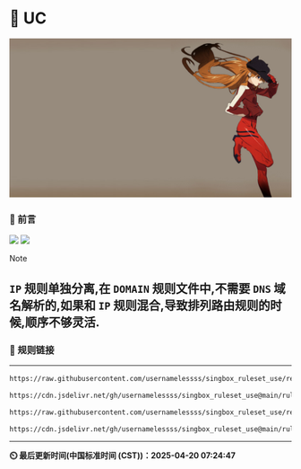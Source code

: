 
# 🧸 UC
![](https://raw.githubusercontent.com/usernamelessss/picture-bed/main/images/202504042256831.jpg)
### 📣 前言
![](https://shields.io/badge/-移除重复规则-ff69b4) ![](https://shields.io/badge/-IP&nbsp;规则单独存放不与&nbsp;DOMAIN&nbsp;等混合-green)
> [!NOTE]
**`IP` 规则单独分离,在 `DOMAIN` 规则文件中,不需要 `DNS` 域名解析的,如果和 `IP` 规则混合,导致排列路由规则的时候,顺序不够灵活.**
---

###  🔗 规则链接
---

```url
https://raw.githubusercontent.com/usernamelessss/singbox_ruleset_use/refs/heads/main/rule/UC/UC_No_IP.json
```

```url
https://cdn.jsdelivr.net/gh/usernamelessss/singbox_ruleset_use@main/rule/UC/UC_No_IP.json
```

```url
https://raw.githubusercontent.com/usernamelessss/singbox_ruleset_use/refs/heads/main/rule/UC/UC_No_IP.srs
```

```url
https://cdn.jsdelivr.net/gh/usernamelessss/singbox_ruleset_use@main/rule/UC/UC_No_IP.srs
```

---
**⏲️ 最后更新时间(中国标准时间 (CST))：2025-04-20 07:24:47**